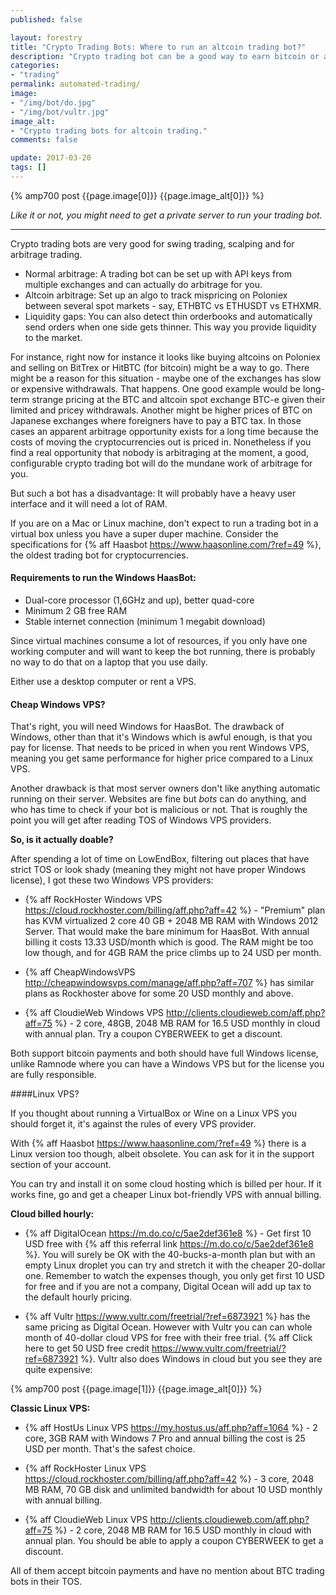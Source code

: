 ```yaml
---
published: false

layout: forestry
title: "Crypto Trading Bots: Where to run an altcoin trading bot?"
description: "Crypto trading bot can be a good way to earn bitcoin or altcoins on small but frequent price movements. It is not quite a passive income though."
categories:
- "trading"
permalink: automated-trading/
image:
- "/img/bot/do.jpg"
- "/img/bot/vultr.jpg"
image_alt:
- "Crypto trading bots for altcoin trading."
comments: false

update: 2017-03-20
tags: []
---
```


{% amp700 post {{page.image[0]}} {{page.image_alt[0]}} %}

_Like it or not, you might need to get a private server to run your trading bot._

_____________________

Crypto trading bots are very good for swing trading, scalping and for arbitrage trading.

* Normal arbitrage: A trading bot can be set up with API keys from multiple exchanges and can actually do arbitrage for you.
* Altcoin arbitrage: Set up an algo to track mispricing on Poloniex between several spot markets - say, ETHBTC vs ETHUSDT vs ETHXMR.
* Liquidity gaps: You can also detect thin orderbooks and automatically send orders when one side gets thinner. This way you provide liquidity to the market.

For instance, right now for instance it looks like buying altcoins on Poloniex and selling on BitTrex or HitBTC (for bitcoin) might be a way to go. There might be a reason for this situation - maybe one of the exchanges has slow or expensive withdrawals. That happens. One good example would be long-term strange pricing at the BTC and altcoin spot exchange BTC-e given their limited and pricey withdrawals. Another might be higher prices of BTC on Japanese exchanges where foreigners have to pay a BTC tax. In those cases an apparent arbitrage opportunity exists for a long time because the costs of moving the cryptocurrencies out is priced in. Nonetheless if you find a real opportunity that nobody is arbitraging at the moment, a good, configurable crypto trading bot will do the mundane work of arbitrage for you.

But such a bot has a disadvantage: It will probably have a heavy user interface and it will need a lot of RAM.

If you are on a Mac or Linux machine, don't expect to run a trading bot in a virtual box unless you have a super duper machine. Consider the specifications for {% aff Haasbot https://www.haasonline.com/?ref=49 %}, the oldest trading bot for cryptocurrencies.

#### Requirements to run the Windows HaasBot:

* Dual-core processor (1,6GHz and up), better quad-core
* Minimum 2 GB free RAM
* Stable internet connection (minimum 1 megabit download)

Since virtual machines consume a lot of resources, if you only have one working computer and will want to keep the bot running, there is probably no way to do that on a laptop that you use daily.

Either use a desktop computer or rent a VPS.

#### Cheap Windows VPS?

That's right, you will need Windows for HaasBot. The drawback of Windows, other than that it's Windows which is awful enough, is that you pay for license. That needs to be priced in when you rent Windows VPS, meaning you get same performance for higher price compared to a Linux VPS.

Another drawback is that most server owners don't like anything automatic running on their server. Websites are fine but _bots_ can do anything, and who has time to check if your bot is malicious or not. That is roughly the point you will get after reading TOS of Windows VPS providers.

**So, is it actually doable?**

After spending a lot of time on LowEndBox, filtering out places that have strict TOS or look shady (meaning they might not have proper Windows license), I got these two Windows VPS providers:

* {% aff RockHoster Windows VPS https://cloud.rockhoster.com/billing/aff.php?aff=42 %} - "Premium" plan has KVM virtualized 2 core 40 GB + 2048 MB RAM with Windows 2012 Server. That would make the bare minimum for HaasBot. With annual billing it costs 13.33 USD/month which is good. The RAM might be too low though, and for 4GB RAM the price climbs up to 24 USD per month.

* {% aff CheapWindowsVPS http://cheapwindowsvps.com/manage/aff.php?aff=707 %} has similar plans as Rockhoster above for some 20 USD monthly and above.

* {% aff CloudieWeb Windows VPS  http://clients.cloudieweb.com/aff.php?aff=75 %} - 2 core, 48GB, 2048 MB RAM for 16.5 USD monthly in cloud with annual plan. Try a coupon CYBERWEEK to get a discount.


Both support bitcoin payments and both should have full Windows license, unlike Ramnode where you can have a Windows VPS but for the license you are fully responsible.

####Linux VPS?

If you thought about running a VirtualBox or Wine on a Linux VPS you should forget it, it's against the rules of every VPS provider.

With {% aff Haasbot https://www.haasonline.com/?ref=49 %} there is a Linux version too though, albeit obsolete. You can ask for it in the support section of your account.

You can try and install it on some cloud hosting which is billed per hour. If it works fine, go and get a cheaper Linux bot-friendly VPS with annual billing.

**Cloud billed hourly:**

* {% aff DigitalOcean https://m.do.co/c/5ae2def361e8 %} - Get first 10 USD free with {% aff this referral link https://m.do.co/c/5ae2def361e8 %}. You will surely be OK with the 40-bucks-a-month plan but with an empty Linux droplet you can try and stretch it with the cheaper 20-dollar one. Remember to watch the expenses though, you only get first 10 USD for free and if you are not a company, Digital Ocean will add up tax to the default hourly pricing.

* {% aff Vultr https://www.vultr.com/freetrial/?ref=6873921 %} has the same pricing as Digital Ocean. However with Vultr you can can whole month of 40-dollar cloud VPS for free with their free trial. {% aff Click here to get 50 USD free credit https://www.vultr.com/freetrial/?ref=6873921 %}. Vultr also does Windows in cloud but you see they are quite expensive:

{% amp700 post {{page.image[1]}} {{page.image_alt[0]}} %}

**Classic Linux VPS:**

* {% aff HostUs Linux VPS https://my.hostus.us/aff.php?aff=1064 %} - 2 core, 3GB RAM with Windows 7 Pro and annual billing the cost is 25 USD per month. That's the safest choice.

* {% aff RockHoster Linux VPS  https://cloud.rockhoster.com/billing/aff.php?aff=42 %} - 3 core, 2048 MB RAM, 70 GB disk and unlimited bandwidth for about 10 USD monthly with annual billing.

* {% aff CloudieWeb Linux VPS  http://clients.cloudieweb.com/aff.php?aff=75 %} - 2 core, 2048 MB RAM for 16.5 USD monthly in cloud with annual plan. You should be able to apply a coupon CYBERWEEK to get a discount.

All of them accept bitcoin payments and have no mention about BTC trading bots in their TOS.
